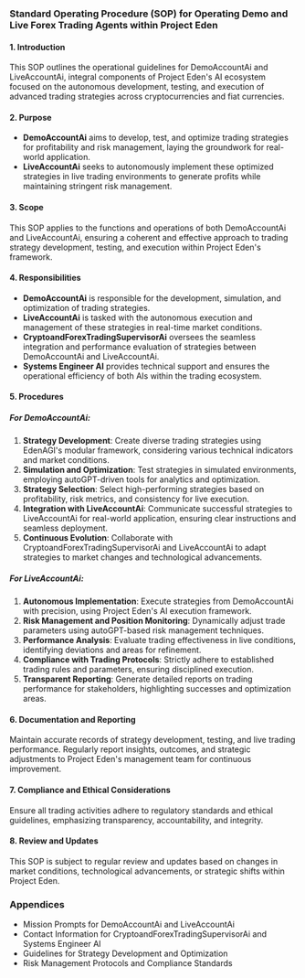 
### Standard Operating Procedure (SOP) for Operating Demo and Live Forex Trading Agents within Project Eden

#### 1. Introduction
This SOP outlines the operational guidelines for DemoAccountAi and LiveAccountAi, integral components of Project Eden's AI ecosystem focused on the autonomous development, testing, and execution of advanced trading strategies across cryptocurrencies and fiat currencies.

#### 2. Purpose
- **DemoAccountAi** aims to develop, test, and optimize trading strategies for profitability and risk management, laying the groundwork for real-world application.
- **LiveAccountAi** seeks to autonomously implement these optimized strategies in live trading environments to generate profits while maintaining stringent risk management.

#### 3. Scope
This SOP applies to the functions and operations of both DemoAccountAi and LiveAccountAi, ensuring a coherent and effective approach to trading strategy development, testing, and execution within Project Eden's framework.

#### 4. Responsibilities
- **DemoAccountAi** is responsible for the development, simulation, and optimization of trading strategies.
- **LiveAccountAi** is tasked with the autonomous execution and management of these strategies in real-time market conditions.
- **CryptoandForexTradingSupervisorAi** oversees the seamless integration and performance evaluation of strategies between DemoAccountAi and LiveAccountAi.
- **Systems Engineer AI** provides technical support and ensures the operational efficiency of both AIs within the trading ecosystem.

#### 5. Procedures

##### For DemoAccountAi:
1. **Strategy Development**: Create diverse trading strategies using EdenAGI's modular framework, considering various technical indicators and market conditions.
2. **Simulation and Optimization**: Test strategies in simulated environments, employing autoGPT-driven tools for analytics and optimization.
3. **Strategy Selection**: Select high-performing strategies based on profitability, risk metrics, and consistency for live execution.
4. **Integration with LiveAccountAi**: Communicate successful strategies to LiveAccountAi for real-world application, ensuring clear instructions and seamless deployment.
5. **Continuous Evolution**: Collaborate with CryptoandForexTradingSupervisorAi and LiveAccountAi to adapt strategies to market changes and technological advancements.

##### For LiveAccountAi:
1. **Autonomous Implementation**: Execute strategies from DemoAccountAi with precision, using Project Eden's AI execution framework.
2. **Risk Management and Position Monitoring**: Dynamically adjust trade parameters using autoGPT-based risk management techniques.
3. **Performance Analysis**: Evaluate trading effectiveness in live conditions, identifying deviations and areas for refinement.
4. **Compliance with Trading Protocols**: Strictly adhere to established trading rules and parameters, ensuring disciplined execution.
5. **Transparent Reporting**: Generate detailed reports on trading performance for stakeholders, highlighting successes and optimization areas.

#### 6. Documentation and Reporting
Maintain accurate records of strategy development, testing, and live trading performance. Regularly report insights, outcomes, and strategic adjustments to Project Eden's management team for continuous improvement.

#### 7. Compliance and Ethical Considerations
Ensure all trading activities adhere to regulatory standards and ethical guidelines, emphasizing transparency, accountability, and integrity.

#### 8. Review and Updates
This SOP is subject to regular review and updates based on changes in market conditions, technological advancements, or strategic shifts within Project Eden.

### Appendices
- Mission Prompts for DemoAccountAi and LiveAccountAi
- Contact Information for CryptoandForexTradingSupervisorAi and Systems Engineer AI
- Guidelines for Strategy Development and Optimization
- Risk Management Protocols and Compliance Standards
